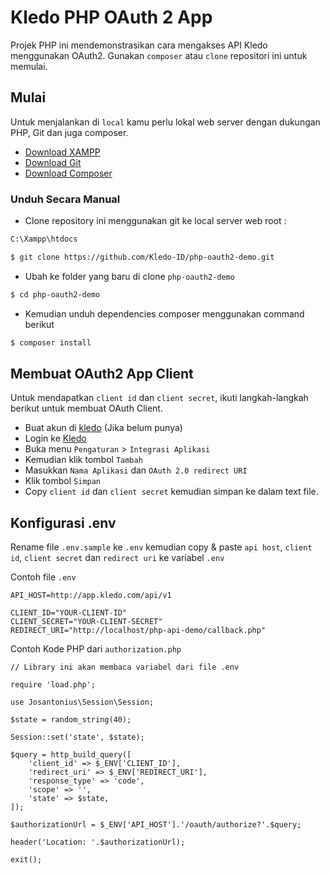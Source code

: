 # Kledo PHP OAuth 2 App

Projek PHP ini mendemonstrasikan cara mengakses API Kledo menggunakan OAuth2. Gunakan `composer` atau `clone` repositori ini untuk memulai.

## Mulai

Untuk menjalankan di `local` kamu perlu lokal web server dengan dukungan PHP, Git dan juga composer.

* [Download XAMPP](https://www.apachefriends.org/download.html) 
* [Download Git](https://git-scm.com/downloads)
* [Download Composer](https://getcomposer.org/download/)

### Unduh Secara Manual

* Clone repository ini menggunakan git ke local server web root :

```bash
C:\Xampp\htdocs

$ git clone https://github.com/Kledo-ID/php-oauth2-demo.git
```

* Ubah ke folder yang baru di clone `php-oauth2-demo`

```bash
$ cd php-oauth2-demo
```

* Kemudian unduh dependencies composer menggunakan command berikut

```bash
$ composer install
```

## Membuat OAuth2 App Client

Untuk mendapatkan `client id` dan `client secret`, ikuti langkah-langkah berikut untuk membuat OAuth Client.

* Buat akun di [kledo](https://kledo.com/daftar/) (Jika belum punya)
* Login ke [Kledo](https://app.kledo.com/)
* Buka menu `Pengaturan` > `Integrasi Aplikasi`
* Kemudian klik tombol `Tambah`
* Masukkan `Nama Aplikasi` dan `OAuth 2.0 redirect URI`
* Klik tombol `Simpan`
* Copy `client id` dan `client secret` kemudian simpan ke dalam text file.

## Konfigurasi .env

Rename file `.env.sample` ke `.env` kemudian copy & paste `api host`, `client id`, `client secret` dan `redirect uri` ke variabel `.env`

Contoh file `.env`

```text
API_HOST=http://app.kledo.com/api/v1

CLIENT_ID="YOUR-CLIENT-ID"
CLIENT_SECRET="YOUR-CLIENT-SECRET"
REDIRECT_URI="http://localhost/php-api-demo/callback.php"
```
Contoh Kode PHP dari `authorization.php`

```phpt
// Library ini akan membaca variabel dari file .env

require 'load.php';

use Josantonius\Session\Session;

$state = random_string(40);

Session::set('state', $state);

$query = http_build_query([
    'client_id' => $_ENV['CLIENT_ID'],
    'redirect_uri' => $_ENV['REDIRECT_URI'],
    'response_type' => 'code',
    'scope' => '',
    'state' => $state,
]);

$authorizationUrl = $_ENV['API_HOST'].'/oauth/authorize?'.$query;

header('Location: '.$authorizationUrl);

exit();
```

